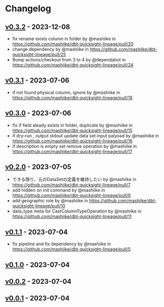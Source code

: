 # Changelog

## [v0.3.2](https://github.com/mashiike/dbt-quicksight-lineage/compare/v0.3.1...v0.3.2) - 2023-12-08
- fix rename exists column in folder by @mashiike in https://github.com/mashiike/dbt-quicksight-lineage/pull/20
- change dependency by @mashiike in https://github.com/mashiike/dbt-quicksight-lineage/pull/25
- Bump actions/checkout from 3 to 4 by @dependabot in https://github.com/mashiike/dbt-quicksight-lineage/pull/24

## [v0.3.1](https://github.com/mashiike/dbt-quicksight-lineage/compare/v0.3.0...v0.3.1) - 2023-07-06
- if not found physical column, ignore by @mashiike in https://github.com/mashiike/dbt-quicksight-lineage/pull/18

## [v0.3.0](https://github.com/mashiike/dbt-quicksight-lineage/compare/v0.2.0...v0.3.0) - 2023-07-06
- fix if field aleady exists in folder, duplicate by @mashiike in https://github.com/mashiike/dbt-quicksight-lineage/pull/15
- if dry-run , output stdout update data set input palyoad by @mashiike in https://github.com/mashiike/dbt-quicksight-lineage/pull/16
- if description is empty set remove operation by @mashiike in https://github.com/mashiike/dbt-quicksight-lineage/pull/17

## [v0.2.0](https://github.com/mashiike/dbt-quicksight-lineage/compare/v0.1.1...v0.2.0) - 2023-07-05
- できる限り、元のDataSetの定義を維持したい by @mashiike in https://github.com/mashiike/dbt-quicksight-lineage/pull/7
- add hidden on init command by @mashiike in https://github.com/mashiike/dbt-quicksight-lineage/pull/9
- add geographic role by @mashiike in https://github.com/mashiike/dbt-quicksight-lineage/pull/10
- data_type meta for CastColumnTypeOperation by @mashiike in https://github.com/mashiike/dbt-quicksight-lineage/pull/11

## [v0.1.1](https://github.com/mashiike/dbt-quicksight-lineage/compare/v0.1.0...v0.1.1) - 2023-07-04
- fix pipeline and fix dependency by @mashiike in https://github.com/mashiike/dbt-quicksight-lineage/pull/5

## [v0.1.0](https://github.com/mashiike/dbt-quicksight-lineage/compare/v0.0.2...v0.1.0) - 2023-07-04

## [v0.0.2](https://github.com/mashiike/dbt-quicksight-lineage/compare/v0.0.1...v0.0.2) - 2023-07-04

## [v0.0.1](https://github.com/mashiike/dbt-quicksight-lineage/commits/v0.0.1) - 2023-07-04
